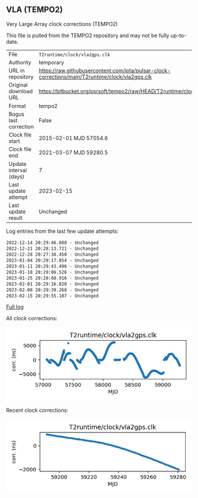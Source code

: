 
## VLA (TEMPO2)

Very Large Array clock corrections (TEMPO2)

This file is pulled from the TEMPO2 repository and may not be fully
up-to-date.

|     |     |
|:--- |:--- |
| File | `T2runtime/clock/vla2gps.clk` |
| Authority | temporary |
| URL in repository | <https://raw.githubusercontent.com/ipta/pulsar-clock-corrections/main/T2runtime/clock/vla2gps.clk> |
| Original download URL | <https://bitbucket.org/psrsoft/tempo2/raw/HEAD/T2runtime/clock/vla2gps.clk> |
| Format | tempo2 |
| Bogus last correction | False |
| Clock file start | 2015-02-01 MJD 57054.6 |
| Clock file end | 2021-03-07 MJD 59280.5 |
| Update interval (days) | 7 |
| Last update attempt | 2023-02-15 |
| Last update result | Unchanged |

Log entries from the last few update attempts:
```
2022-12-14 20:29:46.880 - Unchanged
2022-12-21 20:28:13.721 - Unchanged
2022-12-28 20:27:38.450 - Unchanged
2023-01-04 20:29:17.054 - Unchanged
2023-01-11 20:29:43.496 - Unchanged
2023-01-18 20:29:06.526 - Unchanged
2023-01-25 20:28:08.916 - Unchanged
2023-02-01 20:29:16.020 - Unchanged
2023-02-08 20:29:39.268 - Unchanged
2023-02-15 20:29:55.187 - Unchanged
```
[Full log](https://raw.githubusercontent.com/ipta/pulsar-clock-corrections/main/log/T2runtime/clock/vla2gps.clk.log)


All clock corrections:

![plot of all clock corrections](vla2gps.clk.png "All corrections")

Recent clock corrections:

![plot of recent clock corrections](vla2gps.clk.short.png "Recent corrections")


